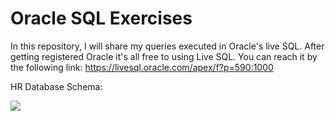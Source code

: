 # Oracle SQL Exercises

In this repository, I will share my queries executed in Oracle's live SQL. After getting registered Oracle it's all free to using Live SQL.
You can reach it by the following link: https://livesql.oracle.com/apex/f?p=590:1000

HR Database Schema:

<img src="https://ittutorial.org/wp-content/uploads/2019/04/hr-schema-oracle-ile-ilgili-garsel-sonucu-2.gif">
